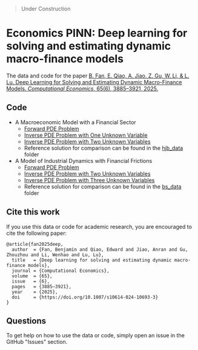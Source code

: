 > Under Construction

# Economics PINN: Deep learning for solving and estimating dynamic macro-finance models
The data and code for the paper [B. Fan, E. Qiao, A. Jiao, Z. Gu, W. Li, & L. Lu. Deep Learning for Solving and Estimating Dynamic Macro-Finance Models. *Computational Economics*, 65(6), 3885–3921, 2025.](https://doi.org/10.1007/s10614-024-10693-3)

## Code
- A Macroeconomic Model with a Financial Sector
  - [Forward PDE Problem](https://github.com/lu-group/pinn-macro-finance/blob/main/src/bs_forward.py)
  - [Inverse PDE Problem with One Unknown Variable](https://github.com/lu-group/pinn-macro-finance/blob/main/src/bs_inverse_1_var.py)
  - [Inverse PDE Problem with Two Unknown Variables](https://github.com/lu-group/pinn-macro-finance/blob/main/src/bs_inverse_2_var.py)
  - Reference solution for comparison can be found in the [hjb_data](https://github.com/lu-group/pinn-macro-finance/tree/main/data/hjb_data) folder
- A Model of Industrial Dynamics with Financial Frictions
  - [Forward PDE Problem](https://github.com/lu-group/pinn-macro-finance/blob/main/src/hjb_forward.py)
  - [Inverse PDE Problem with Two Unknown Variables](https://github.com/lu-group/pinn-macro-finance/blob/main/src/hjb_inverse_2_var.py)
  - [Inverse PDE Problem with Three Unknown Variables](https://github.com/lu-group/pinn-macro-finance/blob/main/src/hjb_inverse_3_var.py)
  - Reference solution for comparison can be found in the [bs_data](https://github.com/lu-group/pinn-macro-finance/tree/main/data/bs_data) folder

## Cite this work
If you use this data or code for academic research, you are encouraged to cite the following paper:
```
@article{fan2025deep,
  author  = {Fan, Benjamin and Qiao, Edward and Jiao, Anran and Gu, Zhouzhou and Li, Wenhao and Lu, Lu},
  title   = {Deep learning for solving and estimating dynamic macro-finance models},
  journal = {Computational Economics},
  volume  = {65},
  issue   = {6},
  pages   = {3885–3921},
  year    = {2025},
  doi     = {https://doi.org/10.1007/s10614-024-10693-3}
}
```

## Questions
To get help on how to use the data or code, simply open an issue in the GitHub "Issues" section.

